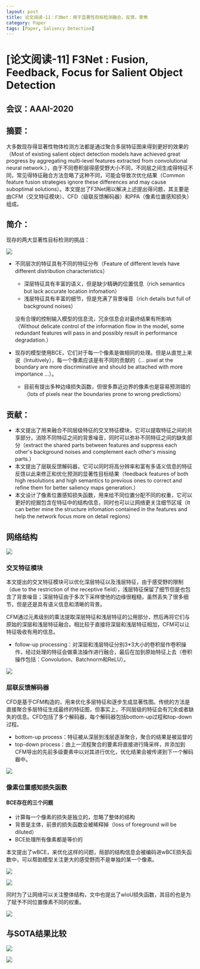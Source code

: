 ```yaml
---
layout: post
title: 论文阅读-11：F3Net：用于显著性目标检测融合，反馈，聚焦
category: Paper
tags: [Paper, Saliency Detection]
---
```


# [论文阅读-11] F3Net : Fusion, Feedback, Focus for Salient Object Detection

## 会议：AAAI-2020

## 摘要：

大多数现存得显著性物体检测方法都是通过聚合多层特征图来得到更好的效果的（Most of existing salient object detection models have achieved great progress by aggregating multi-level features extracted from convolutional neural network.），由于不同卷积层得感受野大小不同，不同层之间生成得特征不同，常见得特征融合方法忽略了这种不同，可能会导致次优化结果（Common feature fusion strategies ignore these differences and may cause suboptimal solutions）。本文提出了F3Net用以解决上述提出得问题，其主要是由CFM（交叉特征模块）、CFD（级联反馈解码器）和PPA（像素位置感知损失）组成。

## 简介：

现存的两大显著性目标检测的挑战：

![](http://thorraysjtu.github.io/img/20200304/1.png)

- 不同层次的特征具有不同的特征分布（Feature of different levels have different distribution characteristics）

  - 深层特征具有丰富的语义，但是缺少精确的位置信息（rich semantics but lack accurate location infomation）
  - 浅层特征具有丰富的细节，但是充满了背景噪音（rich details but full of background noises）

  没有合理的控制输入模型的信息流，冗余信息会对最终结果有所影响（Without delicate control of the information flow in the model, some redundant features will pass in and possibly result in performance degradation.）

- 现存的模型使用BCE，它们对于每一个像素是做相同的处理。但是从直觉上来说（Intuitively），每一个像素应该是有不同的贡献的（... pixel at the boundary are more discriminative and should be attached with more importance ...）。
  - 目前有提出多种边缘损失函数，但很多靠近边界的像素也是容易预测错的（lots of pixels near the boundaries prone to wrong predictions）

## 贡献：

- 本文提出了用来融合不同层级特征的交叉特征模块，它可以提取特征之间的共享部分，消除不同特征之间的背景噪音，同时可以弥补不同特征之间的缺失部分（extract the shared parts between features and suppress each other's background noises and complement each other's missing parts.）
- 本文提出了层联反馈解码器，它可以同时将高分辨率和富有多语义信息的特征反馈以此来修正和优化预测的显著性目标结果（feedback features of both high resolutions and high semantics to previous ones to correct and refine them for better saliency maps generation.）
- 本文设计了像素位置感知损失函数，用来给不同位置分配不同的权重，它可以更好的挖掘包含在特征中的结构信息，同时也可以让网络更关注细节区域（It can better mine the structure infomation contained in the features and help the network focus more on detail regions）

## 网络结构

![](http://thorraysjtu.github.io/img/20200304/4.png)

### 交叉特征模块

本文提出的交叉特征模块可以优化深层特征以及浅层特征，由于感受野的限制（due to the restriction of the receptive field），浅层特征保留了细节但是也包含了背景噪音；深层特征由于多次下采样使他的边缘很粗糙，虽然丢失了很多细节，但是还是具有语义信息和清晰的背景。

CFM通过元素级别的乘法提取深层特征和浅层特征的公用部分，然后再将它们与原始的深层和浅层特征融合。相比较于直接将深层和浅层特征相加，CFM可以让特征吸收有用的信息。

- follow-up processing：对深层和浅层特征分别3\*3大小的卷积层作卷积操作，经过处理的特征会做乘法操作进行融合，最后在加到原始特征上去（卷积操作包括：Convolution、Batchnorm和ReLU）。

![](http://thorraysjtu.github.io/img/20200304/2.png)

### 层联反馈解码器

CFD是基于CFM构造的，用来优化多层特征和逐步生成显著性图。传统的方法是直接聚合多层特征生成最终的特征图，但事实上，不同层级的特征会有冗余或者缺失的信息。CFD包括了多个解码器，每个解码器包括bottom-up过程和top-down过程。

- bottom-up process：特征被从深层到浅层逐渐聚合，聚合的结果是被监督的
- top-down process：由上一流程聚合的要素将直接进行降采样，并添加到CFM导出的先前多级要素中以对其进行优化，优化结果会被传递到下一个解码器中。

![](http://thorraysjtu.github.io/img/20200304/3.png)

### 像素位置感知损失函数

#### BCE存在的三个问题

- 计算每一个像素的损失是独立的，忽略了整体的结构
- 背景是主体，前景的损失函数会被稀释掉（loss of foreground will be diluted）
- BCE处理所有像素都是等价的

本文提出了wBCE，来优化这样的问题，局部的结构信息会被编码进wBCE损失函数中，可以帮助模型关注更大的感受野而不是单独的某一个像素。

![](http://thorraysjtu.github.io/img/20200304/5.png)

![](http://thorraysjtu.github.io/img/20200304/6.png)

同时为了让网络可以关注整体结构，文中也提出了wIoU损失函数，其目的也是为了赋予不同位置像素不同的权重。

![](http://thorraysjtu.github.io/img/20200304/7.png)

## 与SOTA结果比较

![](http://thorraysjtu.github.io/img/20200304/8.png)

![](http://thorraysjtu.github.io/img/20200304/9.png)

